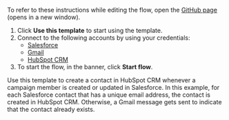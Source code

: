 To refer to these instructions while editing the flow, open the [GitHub page](https://github.com/ot4i/app-connect-templates/tree/main/resources/markdown/Create%20a%20contact%20in%20HubSpot%20CRM%20when%20a%20campaign%20member%20is%20created%20or%20updated%20in%20Salesforce_instructions.md) (opens in a new window).

1. Click **Use this template** to start using the template.
2. Connect to the following accounts by using your credentials:
   - [Salesforce](https://ibm.biz/ach2salesforce)
   - [Gmail](https://ibm.biz/acgmail)
   - [HubSpot CRM](http://ibm.biz/achubspotcrm)
3. To start the flow, in the banner, click **Start flow**.


Use this template to create a contact in HubSpot CRM whenever a campaign member is created or updated in Salesforce. In this example, for each Salesforce contact that has a unique email address, the contact is created in HubSpot CRM. Otherwise, a Gmail message gets sent to indicate that the contact already exists.






